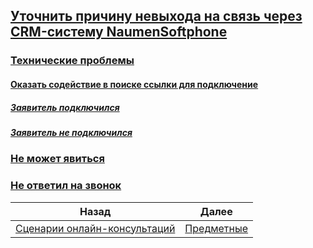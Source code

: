 ## [Уточнить причину невыхода на связь через CRM-систему NaumenSoftphone](Уточнить_причину_невыхода_на_связь_через_CRM-систему_NaumenSoftphone)
### [Технические проблемы](Технические_проблемы.md)
#### [Оказать содействие в поиске ссылки для подключение](Оказать_содействие_в_поиске_ссылки_для_подключение.md)
##### [Заявитель подключился](Заявитель_подключился.md)
##### [Заявитель не подключился](Заявитель_не_подключился.md)
### [Не может явиться](Не_может_явиться.md)
### [Не ответил на звонок](Не_ответил_на_звонок.md)
| Назад                                                           | Далее                                  |
| --------------------------------------------------------------- | -------------------------------------- |
| [Сценарии онлайн-консультаций](/README.md) | [Предметные](/Предметные/Предметные.md) |
